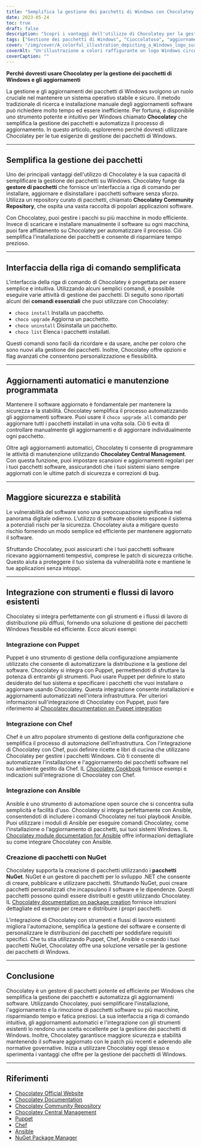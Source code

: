 ```yaml
---
title: "Semplifica la gestione dei pacchetti di Windows con Chocolatey: semplifica gli aggiornamenti e migliora la sicurezza"
date: 2023-05-24
toc: true
draft: false
description: "Scopri i vantaggi dell'utilizzo di Chocolatey per la gestione dei pacchetti Windows: automatizza gli aggiornamenti, risparmia tempo e garantisci la sicurezza del sistema."
tags: ["Gestione dei pacchetti di Windows", "Cioccolatoso", "aggiornamenti software", "gestore di pacchetti", "interfaccia a riga di comando", "aggiornamenti automatici", "manutenzione programmata", "sicurezza", "stabilità", "integrazione", "regolamenti governativi", "conformità", "Fantoccio", "Cuoco", "Ansible", "Pacchetti NuGet", "DoD STIG", "semplificare la gestione dei pacchetti", "vulnerabilità del software", "strumenti di distribuzione", "Aggiornamenti di Windows", "Aggiornamenti del pacchetto di Windows", "Gestione del software Windows", "Gestore di pacchetti di Windows", "strumento di gestione dei pacchetti", "aggiornamenti automatici dei pacchetti", "Aggiornamenti di sicurezza di Windows", "installazione del pacchetto software", "Distribuzione del software Windows", "sistema di gestione dei pacchetti", "Deposito software Windows", "Cache del software di Windows"]
cover: "/img/cover/A_colorful_illustration_depicting_a_Windows_logo_surrounded.png"
coverAlt: "Un'illustrazione a colori raffigurante un logo Windows circondato da varie icone software che rappresentano la gestione semplificata dei pacchetti e gli aggiornamenti."
coverCaption: ""
---
```


**Perché dovresti usare Chocolatey per la gestione dei pacchetti di Windows e gli aggiornamenti**

La gestione e gli aggiornamenti dei pacchetti di Windows svolgono un ruolo cruciale nel mantenere un sistema operativo stabile e sicuro. Il metodo tradizionale di ricerca e installazione manuale degli aggiornamenti software può richiedere molto tempo ed essere inefficiente. Per fortuna, è disponibile uno strumento potente e intuitivo per Windows chiamato **Chocolatey** che semplifica la gestione dei pacchetti e automatizza il processo di aggiornamento. In questo articolo, esploreremo perché dovresti utilizzare Chocolatey per le tue esigenze di gestione dei pacchetti di Windows.

______

## Semplifica la gestione dei pacchetti

Uno dei principali vantaggi dell'utilizzo di Chocolatey è la sua capacità di semplificare la gestione dei pacchetti su Windows. Chocolatey funge da **gestore di pacchetti** che fornisce un'interfaccia a riga di comando per installare, aggiornare e disinstallare i pacchetti software senza sforzo. Utilizza un repository curato di pacchetti, chiamato **Chocolatey Community Repository**, che ospita una vasta raccolta di popolari applicazioni software.

Con Chocolatey, puoi gestire i pacchi su più macchine in modo efficiente. Invece di scaricare e installare manualmente il software su ogni macchina, puoi fare affidamento su Chocolatey per automatizzare il processo. Ciò semplifica l'installazione dei pacchetti e consente di risparmiare tempo prezioso.

______

## Interfaccia della riga di comando semplificata

L'interfaccia della riga di comando di Chocolatey è progettata per essere semplice e intuitiva. Utilizzando alcuni semplici comandi, è possibile eseguire varie attività di gestione dei pacchetti. Di seguito sono riportati alcuni dei **comandi essenziali** che puoi utilizzare con Chocolatey:

- `choco install` Installa un pacchetto.
- `choco upgrade` Aggiorna un pacchetto.
- `choco uninstall` Disinstalla un pacchetto.
- `choco list` Elenca i pacchetti installati.

Questi comandi sono facili da ricordare e da usare, anche per coloro che sono nuovi alla gestione dei pacchetti. Inoltre, Chocolatey offre opzioni e flag avanzati che consentono personalizzazione e flessibilità.

______

## Aggiornamenti automatici e manutenzione programmata

Mantenere il software aggiornato è fondamentale per mantenere la sicurezza e la stabilità. Chocolatey semplifica il processo automatizzando gli aggiornamenti software. Puoi usare il `choco upgrade all` comando per aggiornare tutti i pacchetti installati in una volta sola. Ciò ti evita di controllare manualmente gli aggiornamenti e di aggiornare individualmente ogni pacchetto.

Oltre agli aggiornamenti automatici, Chocolatey ti consente di programmare le attività di manutenzione utilizzando **Chocolatey Central Management**. Con questa funzione, puoi impostare scansioni e aggiornamenti regolari per i tuoi pacchetti software, assicurandoti che i tuoi sistemi siano sempre aggiornati con le ultime patch di sicurezza e correzioni di bug.

______

## Maggiore sicurezza e stabilità

Le vulnerabilità del software sono una preoccupazione significativa nel panorama digitale odierno. L'utilizzo di software obsoleto espone il sistema a potenziali rischi per la sicurezza. Chocolatey aiuta a mitigare questo rischio fornendo un modo semplice ed efficiente per mantenere aggiornato il software.

Sfruttando Chocolatey, puoi assicurarti che i tuoi pacchetti software ricevano aggiornamenti tempestivi, comprese le patch di sicurezza critiche. Questo aiuta a proteggere il tuo sistema da vulnerabilità note e mantiene le tue applicazioni senza intoppi.

______

## Integrazione con strumenti e flussi di lavoro esistenti

Chocolatey si integra perfettamente con gli strumenti e i flussi di lavoro di distribuzione più diffusi, fornendo una soluzione di gestione dei pacchetti Windows flessibile ed efficiente. Ecco alcuni esempi:

### Integrazione con Puppet

Puppet è uno strumento di gestione della configurazione ampiamente utilizzato che consente di automatizzare la distribuzione e la gestione del software. Chocolatey si integra con Puppet, permettendoti di sfruttare la potenza di entrambi gli strumenti. Puoi usare Puppet per definire lo stato desiderato del tuo sistema e specificare i pacchetti che vuoi installare o aggiornare usando Chocolatey. Questa integrazione consente installazioni e aggiornamenti automatizzati nell'intera infrastruttura. Per ulteriori informazioni sull'integrazione di Chocolatey con Puppet, puoi fare riferimento al [Chocolatey documentation on Puppet integration](https://docs.chocolatey.org/en-us/features/integrations#puppet)

### Integrazione con Chef

Chef è un altro popolare strumento di gestione della configurazione che semplifica il processo di automazione dell'infrastruttura. Con l'integrazione di Chocolatey con Chef, puoi definire ricette e libri di cucina che utilizzano Chocolatey per gestire i pacchetti Windows. Ciò ti consente di automatizzare l'installazione e l'aggiornamento dei pacchetti software nel tuo ambiente gestito da Chef. IL [Chocolatey Cookbook](https://github.com/chocolatey/chocolatey-cookbook) fornisce esempi e indicazioni sull'integrazione di Chocolatey con Chef.

### Integrazione con Ansible

Ansible è uno strumento di automazione open source che si concentra sulla semplicità e facilità d'uso. Chocolatey si integra perfettamente con Ansible, consentendoti di includere i comandi Chocolatey nei tuoi playbook Ansible. Puoi utilizzare i moduli di Ansible per eseguire comandi Chocolatey, come l'installazione o l'aggiornamento di pacchetti, sui tuoi sistemi Windows. IL [Chocolatey module documentation for Ansible](https://docs.ansible.com/ansible/latest/collections/chocolatey/chocolatey/index.html) offre informazioni dettagliate su come integrare Chocolatey con Ansible.

### Creazione di pacchetti con NuGet

Chocolatey supporta la creazione di pacchetti utilizzando i **pacchetti NuGet**. NuGet è un gestore di pacchetti per lo sviluppo .NET che consente di creare, pubblicare e utilizzare pacchetti. Sfruttando NuGet, puoi creare pacchetti personalizzati che incapsulano il software e le dipendenze. Questi pacchetti possono quindi essere distribuiti e gestiti utilizzando Chocolatey. IL [Chocolatey documentation on package creation](https://docs.chocolatey.org/en-us/create/create-packages) fornisce istruzioni dettagliate ed esempi per creare e distribuire i propri pacchetti.

L'integrazione di Chocolatey con strumenti e flussi di lavoro esistenti migliora l'automazione, semplifica la gestione del software e consente di personalizzare le distribuzioni dei pacchetti per soddisfare requisiti specifici. Che tu stia utilizzando Puppet, Chef, Ansible o creando i tuoi pacchetti NuGet, Chocolatey offre una soluzione versatile per la gestione dei pacchetti di Windows.

______

## Conclusione

Chocolatey è un gestore di pacchetti potente ed efficiente per Windows che semplifica la gestione dei pacchetti e automatizza gli aggiornamenti software. Utilizzando Chocolatey, puoi semplificare l'installazione, l'aggiornamento e la rimozione di pacchetti software su più macchine, risparmiando tempo e fatica preziosi. La sua interfaccia a riga di comando intuitiva, gli aggiornamenti automatici e l'integrazione con gli strumenti esistenti lo rendono una scelta eccellente per la gestione dei pacchetti di Windows. Inoltre, Chocolatey garantisce maggiore sicurezza e stabilità mantenendo il software aggiornato con le patch più recenti e aderendo alle normative governative. Inizia a utilizzare Chocolatey oggi stesso e sperimenta i vantaggi che offre per la gestione dei pacchetti di Windows.

______

## Riferimenti

- [Chocolatey Official Website](https://chocolatey.org/)
- [Chocolatey Documentation](https://docs.chocolatey.org/)
- [Chocolatey Community Repository](https://community.chocolatey.org/packages)
- [Chocolatey Central Management](https://chocolatey.org/central-management)
- [Puppet](https://puppet.com/)
- [Chef](https://www.chef.io/)
- [Ansible](https://www.ansible.com/)
- [NuGet Package Manager](https://www.nuget.org/)
